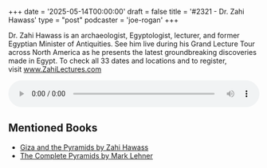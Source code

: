 +++
date = '2025-05-14T00:00:00'
draft = false
title = '#2321 - Dr. Zahi Hawass'
type = "post"
podcaster = 'joe-rogan'
+++

Dr. Zahi Hawass is an archaeologist, Egyptologist, lecturer, and former Egyptian Minister of Antiquities. See him live during his Grand Lecture Tour across North America as he presents the latest groundbreaking discoveries made in Egypt. To check all 33 dates and locations and to register, visit www.ZahiLectures.com

<audio controls style="width: 100%; max-width: 800px;">
  <source src="https://traffic.megaphone.fm/GLT4899821702.mp3?updated=1747245296" type="audio/mpeg">
  Your browser does not support the audio element.
</audio>

## Mentioned Books

- [Giza and the Pyramids by Zahi Hawass](https://www.amazon.com/s?k=Giza+and+the+Pyramids+by+Zahi+Hawass&tag=podcaststoboo-20)
- [The Complete Pyramids by Mark Lehner](https://www.amazon.com/s?k=The+Complete+Pyramids+by+Mark+Lehner&tag=podcaststoboo-20)